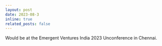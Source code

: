 ```yaml
---
layout: post
date: 2023-08-3
inline: true
related_posts: false
---
```


Would be at the Emergent Ventures India 2023 Unconference in Chennai.

